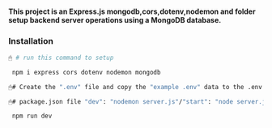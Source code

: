 
#### This project is an Express.js mongodb,cors,dotenv,nodemon and folder setup backend server operations using a MongoDB database.

### Installation

```bash
🖱 # run this command to setup 

 npm i express cors dotenv nodemon mongodb

🖱# Create the ".env" file and copy the "example .env" data to the .env file and replace the "URLS"

🖱# package.json file "dev": "nodemon server.js"/"start": "node server.js",

 npm run dev

```